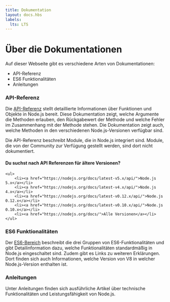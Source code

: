 ```yaml
---
title: Dokumentation
layout: docs.hbs
labels:
  lts: LTS
---
```


# Über die Dokumentationen

Auf dieser Webseite gibt es verschiedene Arten von Dokumentationen:

* API-Referenz
* ES6 Funktionalitäten
* Anleitungen

### API-Referenz

Die [API-Referenz](/api/) stellt detaillierte Informationen über Funktionen und
Objekte in Node.js bereit. Diese Dokumentation zeigt, welche Argumente die
Methoden erlauben, den Rückgabewert der Methode und welche Fehler im
Zusammenhang mit der Methode stehen. Die Dokumentation zeigt auch, welche
Methoden in den verschiedenen Node.js-Versionen verfügbar sind.

Die API-Referenz beschreibt Module, die in Node.js integriert sind. Module, die
von der Community zur Verfügung gestellt werden, sind dort nicht dokumentiert.

<div class="highlight-box">
    <h4>Du suchst nach API Referenzen für ältere Versionen?</h4>

    <ul>
        <li><a href="https://nodejs.org/docs/latest-v5.x/api/">Node.js 5.x</a></li>
        <li><a href="https://nodejs.org/docs/latest-v4.x/api/">Node.js 4.x</a></li>
        <li><a href="https://nodejs.org/docs/latest-v0.12.x/api/">Node.js 0.12.x</a></li>
        <li><a href="https://nodejs.org/docs/latest-v0.10.x/api/">Node.js 0.10.x</a></li>
        <li><a href="https://nodejs.org/docs/">Alle Versionen</a></li>
    </ul>
</div>

### ES6 Funktionalitäten

Der [ES6-Bereich](/en/docs/es6/) beschreibt die drei Gruppen von ES6-Funktionalitäten und gibt Detailinformation dazu, welche Funktionalitäten
standardmäßig in Node.js eingeschaltet sind. Zudem gibt es Links zu weiteren
Erklärungen. Dort finden sich auch Informationen, welche Version von V8 in
welcher Node.js-Version enthalten ist.

### Anleitungen

Unter Anleitungen finden sich ausführliche Artikel über technische
Funktionalitäten und Leistungsfähigkeit von Node.js.
